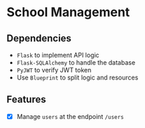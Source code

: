 # School Management

## Dependencies

- `Flask` to implement API logic
- `Flask-SQLAlchemy` to handle the database
- `PyJWT` to verify JWT token
- Use `Blueprint` to split logic and resources

## Features

- [x] Manage `users` at the endpoint `/users`
